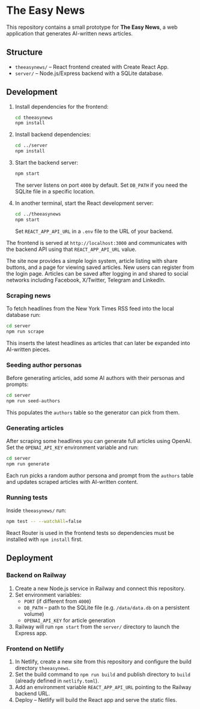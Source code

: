 # The Easy News

This repository contains a small prototype for **The Easy News**, a web application that generates AI-written news articles.

## Structure

- `theeasynews/` – React frontend created with Create React App.
- `server/` – Node.js/Express backend with a SQLite database.

## Development

1. Install dependencies for the frontend:
   ```bash
   cd theeasynews
   npm install
   ```

2. Install backend dependencies:
   ```bash
   cd ../server
   npm install
   ```

3. Start the backend server:
   ```bash
   npm start
   ```
   The server listens on port `4000` by default. Set `DB_PATH` if you need the
   SQLite file in a specific location.

4. In another terminal, start the React development server:
   ```bash
   cd ../theeasynews
   npm start
   ```
   Set `REACT_APP_API_URL` in a `.env` file to the URL of your backend.

The frontend is served at `http://localhost:3000` and communicates with the
backend API using that `REACT_APP_API_URL` value.

The site now provides a simple login system, article listing with share buttons, and a page for viewing saved articles. New users can register from the login page. Articles can be saved after logging in and shared to social networks including Facebook, X/Twitter, Telegram and LinkedIn.

### Scraping news

To fetch headlines from the New York Times RSS feed into the local database run:

```bash
cd server
npm run scrape
```

This inserts the latest headlines as articles that can later be expanded into AI-written pieces.

### Seeding author personas

Before generating articles, add some AI authors with their personas and prompts:

```bash
cd server
npm run seed-authors
```

This populates the `authors` table so the generator can pick from them.

### Generating articles

After scraping some headlines you can generate full articles using OpenAI. Set
the `OPENAI_API_KEY` environment variable and run:

```bash
cd server
npm run generate
```

Each run picks a random author persona and prompt from the `authors` table
and updates scraped articles with AI-written content.

### Running tests

Inside `theeasynews/` run:

```bash
npm test -- --watchAll=false
```

React Router is used in the frontend tests so dependencies must be installed with `npm install` first.

## Deployment

### Backend on Railway

1. Create a new Node.js service in Railway and connect this repository.
2. Set environment variables:
   - `PORT` (if different from `4000`)
   - `DB_PATH` – path to the SQLite file (e.g. `/data/data.db` on a persistent volume)
   - `OPENAI_API_KEY` for article generation
3. Railway will run `npm start` from the `server/` directory to launch the Express app.

### Frontend on Netlify

1. In Netlify, create a new site from this repository and configure the build directory `theeasynews`.
2. Set the build command to `npm run build` and publish directory to `build` (already defined in `netlify.toml`).
3. Add an environment variable `REACT_APP_API_URL` pointing to the Railway backend URL.
4. Deploy – Netlify will build the React app and serve the static files.
